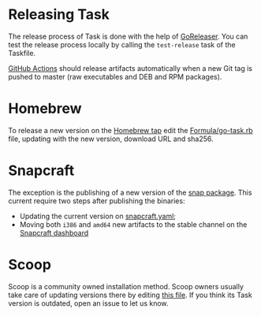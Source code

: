 # Releasing Task

The release process of Task is done with the help of
[GoReleaser][goreleaser]. You can test the release process locally by calling
the `test-release` task of the Taskfile.

[GitHub Actions](https://github.com/go-task/task/actions) should release
artifacts automatically when a new Git tag is pushed to master
(raw executables and DEB and RPM packages).

# Homebrew

To release a new version on the [Homebrew tap][homebrewtap] edit the
[Formula/go-task.rb][gotaskrb] file, updating with the new version, download
URL and sha256.

# Snapcraft

The exception is the publishing of a new version of the
[snap package][snappackage]. This current require two steps after publishing
the binaries:

* Updating the current version on [snapcraft.yaml][snapcraftyaml];
* Moving both `i386` and `amd64` new artifacts to the stable channel on
the [Snapcraft dashboard][snapcraftdashboard]

# Scoop

Scoop is a community owned installation method. Scoop owners usually take care
of updating versions there by editing
[this file](https://github.com/lukesampson/scoop-extras/blob/master/bucket/task.json).
If you think its Task version is outdated, open an issue to let us know.

[goreleaser]: https://goreleaser.com/#continuous_integration
[homebrewtap]: https://github.com/go-task/homebrew-tap
[gotaskrb]: https://github.com/go-task/homebrew-tap/blob/master/Formula/go-task.rb
[snappackage]: https://github.com/go-task/snap
[snapcraftyaml]: https://github.com/go-task/snap/blob/master/snap/snapcraft.yaml#L2
[snapcraftdashboard]: https://dashboard.snapcraft.io/

